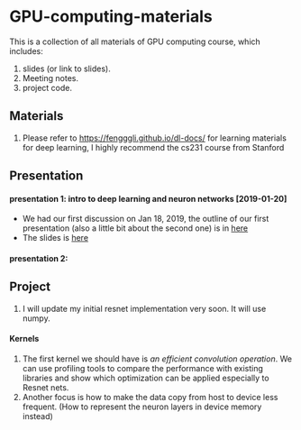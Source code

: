 # GPU-computing-materials

This is a collection of all materials of GPU computing course, which includes:
1. slides (or link to slides).
2. Meeting notes.
3. project code.

## Materials
1. Please refer to https://fengggli.github.io/dl-docs/ for learning materials for deep learning, I highly recommend the cs231 course from Stanford


## Presentation

#### presentation 1: intro to deep learning and neuron networks [2019-01-20]
* We had our first discussion on Jan 18, 2019, the outline of our first presentation (also a little bit about the second one) is in [here](/docs/meeting-note-Jan-20.md)
* The slides is [here](https://docs.google.com/presentation/d/1mgcXAEhjIjccVH5eulKZUPSqueVNh7CkPg7BI5vt2kY/edit?usp=sharing)

#### presentation 2:

## Project
1. I will update my initial resnet implementation very soon. It will use numpy. 

#### Kernels
1. The first kernel we should have is  *an efficient convolution operation*. We can use profiling tools to compare the performance with existing libraries and show which optimization can be applied especially to Resnet nets.
2. Another focus is how to make the data copy from host to device less frequent. (How to represent the neuron layers in device memory instead)

